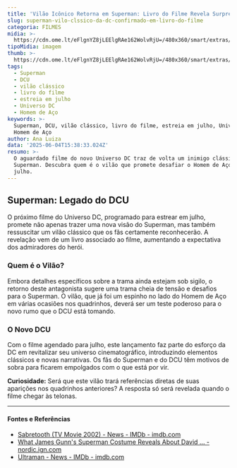 ```yaml
---
title: 'Vilão Icônico Retorna em Superman: Livro do Filme Revela Surpresa'
slug: superman-vilo-clssico-da-dc-confirmado-em-livro-do-filme
categoria: FILMES
midia: >-
  https://cdn.ome.lt/eFlgnYZ8jLEElgRAe162WolvRjU=/480x360/smart/extras/conteudos/omelete_THUMB_-_2025-06-04T112821.429.png
tipoMidia: imagem
thumb: >-
  https://cdn.ome.lt/eFlgnYZ8jLEElgRAe162WolvRjU=/480x360/smart/extras/conteudos/omelete_THUMB_-_2025-06-04T112821.429.png
tags:
  - Superman
  - DCU
  - vilão clássico
  - livro do filme
  - estreia em julho
  - Universo DC
  - Homem de Aço
keywords: >-
  Superman, DCU, vilão clássico, livro do filme, estreia em julho, Universo DC,
  Homem de Aço
author: Ana Luiza
data: '2025-06-04T15:38:33.024Z'
resumo: >-
  O aguardado filme do novo Universo DC traz de volta um inimigo clássico de
  Superman. Descubra quem é o vilão que promete desafiar o Homem de Aço em
  julho.
---
```


## Superman: Legado do DCU

O próximo filme do Universo DC, programado para estrear em julho, promete não apenas trazer uma nova visão do Superman, mas também ressuscitar um vilão clássico que os fãs certamente reconhecerão. A revelação vem de um livro associado ao filme, aumentando a expectativa dos admiradores do herói.

### Quem é o Vilão?

Embora detalhes específicos sobre a trama ainda estejam sob sigilo, o retorno deste antagonista sugere uma trama cheia de tensão e desafios para o Superman. O vilão, que já foi um espinho no lado do Homem de Aço em várias ocasiões nos quadrinhos, deverá ser um teste poderoso para o novo rumo que o DCU está tomando.

### O Novo DCU

Com o filme agendado para julho, este lançamento faz parte do esforço da DC em revitalizar seu universo cinematográfico, introduzindo elementos clássicos e novas narrativas. Os fãs do Superman e do DCU têm motivos de sobra para ficarem empolgados com o que está por vir.

**Curiosidade:** Será que este vilão trará referências diretas de suas aparições nos quadrinhos anteriores? A resposta só será revelada quando o filme chegar às telonas.

---

#### Fontes e Referências

- [Sabretooth (TV Movie 2002) - News - IMDb - imdb.com](https://www.imdb.com/title/tt0284445/news/)
- [What James Gunn's Superman Costume Reveals About David ... - nordic.ign.com](https://nordic.ign.com/kingdom-come/79522/feature/what-james-gunns-superman-costume-reveals-about-david-corenswets-man-of-steel)
- [Ultraman - News - IMDb - imdb.com](https://www.imdb.com/name/nm3118212/news/)
